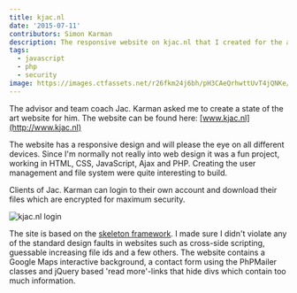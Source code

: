 ```yaml
---
title: kjac.nl
date: '2015-07-11'
contributors: Simon Karman
description: The responsive website on kjac.nl that I created for the advisor and team coach Jac. Karman.
tags:
  - javascript
  - php
  - security
image: https://images.ctfassets.net/r26fkm24j6bh/pH3CAeQrhwttUvT4jQNKe/954d96ce4980c9f8784353c89581a250/kjac_banner.png
---
```


The advisor and team coach Jac. Karman asked me to create a state of the art website for him. The website can be found here: [www.kjac.nl](http://www.kjac.nl)

The website has a responsive design and will please the eye on all different devices. Since I'm normally not really into web design it was a fun project, working in HTML, CSS, JavaScript, Ajax and PHP. Creating the user management and file system were quite interesting to build.

Clients of Jac. Karman can login to their own account and download their files which are encrypted for maximum security.

![kjac.nl login](//images.ctfassets.net/r26fkm24j6bh/5UZCUXgwIvm8Gi2aYNqb5p/f9614128578ba4a629884322be1c40ff/login.png)

The site is based on the [skeleton framework](http://getskeleton.com/). I made sure I didn't violate any of the standard design faults in websites such as cross-side scripting, guessable increasing file ids and a few others. The website contains a Google Maps interactive background, a contact form using the PhPMailer classes and jQuery based 'read more'-links that hide divs which contain too much information.
